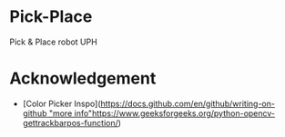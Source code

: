 # Pick-Place
Pick & Place robot UPH

# Acknowledgement
* [Color Picker Inspo]([https://docs.github.com/en/github/writing-on-github "more info"](https://www.geeksforgeeks.org/python-opencv-gettrackbarpos-function/)https://www.geeksforgeeks.org/python-opencv-gettrackbarpos-function/)
